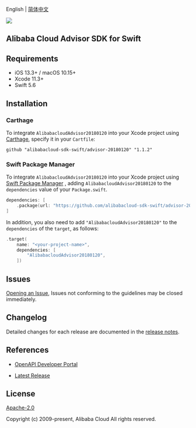English | [简体中文](README-CN.md)

![](https://aliyunsdk-pages.alicdn.com/icons/AlibabaCloud.svg)

## Alibaba Cloud Advisor SDK for Swift

## Requirements

- iOS 13.3+ / macOS 10.15+
- Xcode 11.3+
- Swift 5.6

## Installation

### Carthage

To integrate `AlibabacloudAdvisor20180120` into your Xcode project using [Carthage](https://github.com/Carthage/Carthage), specify it in your `Cartfile`:

```ogdl
github "alibabacloud-sdk-swift/advisor-20180120" "1.1.2"
```

### Swift Package Manager

To integrate `AlibabacloudAdvisor20180120` into your Xcode project using [Swift Package Manager](https://swift.org/package-manager/) , adding `AlibabacloudAdvisor20180120` to the `dependencies` value of your `Package.swift`.

```swift
dependencies: [
    .package(url: "https://github.com/alibabacloud-sdk-swift/advisor-20180120.git", from: "1.1.2")
]
```

In addition, you also need to add `"AlibabacloudAdvisor20180120"` to the `dependencies` of the `target`, as follows:

```swift
.target(
    name: "<your-project-name>",
    dependencies: [
        "AlibabacloudAdvisor20180120",
    ])
```

## Issues

[Opening an Issue](https://github.com/alibabacloud-sdk-swift/advisor-20180120/issues/new), Issues not conforming to the guidelines may be closed immediately.

## Changelog

Detailed changes for each release are documented in the [release notes](./ChangeLog.txt).

## References

* [OpenAPI Developer Portal](https://next.api.alibabacloud.com/home)
- [Latest Release](https://github.com/alibabacloud-sdk-swift/advisor-20180120)

## License

[Apache-2.0](http://www.apache.org/licenses/LICENSE-2.0)

Copyright (c) 2009-present, Alibaba Cloud All rights reserved.
